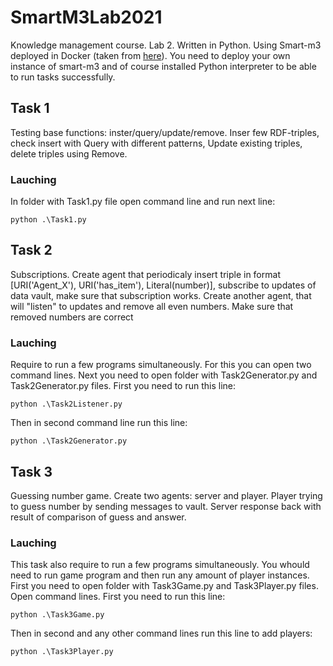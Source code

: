 # SmartM3Lab2021
Knowledge management course. Lab 2. Written in Python.
Using Smart-m3 deployed in Docker (taken from [here](https://cais.iias.spb.su/gitlab/smart-m3/smart-m3-docker)).
You need to deploy your own instance of smart-m3 and of course installed Python interpreter to be able to run tasks successfully. 

## Task 1
Testing base functions: inster/query/update/remove. Inser few RDF-triples, check insert with Query with different patterns, Update existing triples, delete triples using Remove.

### Lauching 
In folder with Task1.py file open command line and run next line: 
```
python .\Task1.py
```

## Task 2
Subscriptions. Create agent that periodicaly insert triple in format [URI('Agent_X'), URI('has_item'), Literal(number)], subscribe to updates of data vault, make sure that subscription works. Create another agent, that will "listen" to updates and remove all even numbers. Make sure that removed numbers are correct

### Lauching 
Require to run a few programs simultaneously. For this you can open two command lines. Next you need to open folder with Task2Generator.py and Task2Generator.py files. First you need to run this line:
```
python .\Task2Listener.py
```
Then in second command line run this line:
```
python .\Task2Generator.py
```

## Task 3
Guessing number game. Create two agents: server and player. Player trying to guess number by sending messages to vault. Server response back with result of comparison of guess and answer.

### Lauching 
This task also require to run a few programs simultaneously. You whould need to run game program and then run any amount of player instances. 
First you need to open folder with Task3Game.py and Task3Player.py files. Open command lines. First you need to run this line:
```
python .\Task3Game.py
```
Then in second and any other command lines run this line to add players:
```
python .\Task3Player.py
```

